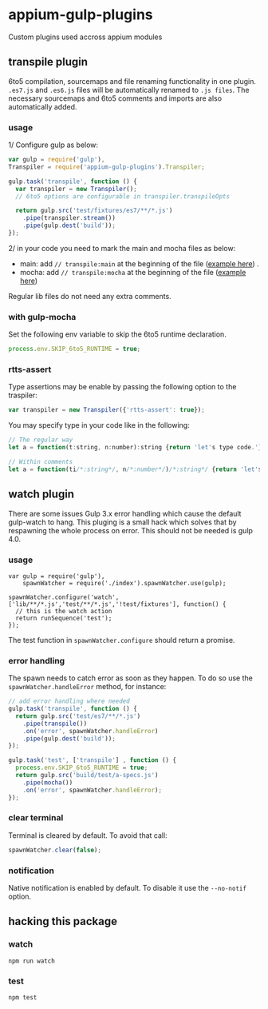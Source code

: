 appium-gulp-plugins
===================

Custom plugins used accross appium modules

## transpile plugin

6to5 compilation, sourcemaps and file renaming functionality in one plugin. `.es7.js` and `.es6.js` files will be automatically
renamed to `.js files`. The necessary sourcemaps and 6to5 comments and imports are also automatically added.

### usage

1/ Configure gulp as below:

``` js
var gulp = require('gulp'),
Transpiler = require('appium-gulp-plugins').Transpiler;

gulp.task('transpile', function () {
  var transpiler = new Transpiler();
  // 6to5 options are configurable in transpiler.transpileOpts

  return gulp.src('test/fixtures/es7/**/*.js')
    .pipe(transpiler.stream())
    .pipe(gulp.dest('build'));
});
```

2/ in your code you need to mark the main and mocha files as below:

- main: add `// transpile:main` at the beginning of the file ([example here](https://github.com/appium/appium-gulp-plugins/blob/master/test/fixtures/es7/lib/run.es7.js)) .
- mocha: add `// transpile:mocha` at the beginning of the file ([example here](https://github.com/appium/appium-gulp-plugins/blob/master/test/fixtures/es7/test/a-specs.es7.js))

Regular lib files do not need any extra comments.

### with gulp-mocha

Set the following env variable to skip the 6to5 runtime declaration.

```js
process.env.SKIP_6to5_RUNTIME = true;
```

### rtts-assert

Type assertions may be enable by passing the following
option to the traspiler:

```js
var transpiler = new Transpiler({'rtts-assert': true});
```

You may specify type in your code like in the following:

```js
// The regular way
let a = function(t:string, n:number):string {return 'let's type code.'};

// Within comments
let a = function(ti/*:string*/, n/*:number*/)/*:string*/ {return 'let's type code.'};
```

## watch plugin

There are some issues Gulp 3.x error handling which cause the default
gulp-watch to hang. This pluging is a small hack which solves that by
respawning the whole process on error. This should not be needed is
gulp 4.0.

### usage

```
var gulp = require('gulp'),
    spawnWatcher = require('./index').spawnWatcher.use(gulp);

spawnWatcher.configure('watch', ['lib/**/*.js','test/**/*.js','!test/fixtures'], function() {
  // this is the watch action
  return runSequence('test');
});
```

The test function in `spawnWatcher.configure` should return a promise.

### error handling

The spawn needs to catch error as soon as they happen. To do so use the
`spawnWatcher.handleError` method, for instance:

```js
// add error handling where needed
gulp.task('transpile', function () {
  return gulp.src('test/es7/**/*.js')
    .pipe(transpile())
    .on('error', spawnWatcher.handleError)
    .pipe(gulp.dest('build'));
});

gulp.task('test', ['transpile'] , function () {
  process.env.SKIP_6to5_RUNTIME = true;
  return gulp.src('build/test/a-specs.js')
    .pipe(mocha())
    .on('error', spawnWatcher.handleError);
});
```

### clear terminal

Terminal is cleared by default. To avoid that call:

```js
spawnWatcher.clear(false);
```

### notification

Native notification is enabled by default. To disable it use the
`--no-notif` option.

## hacking this package

### watch

```
npm run watch
```

### test

```
npm test
```
